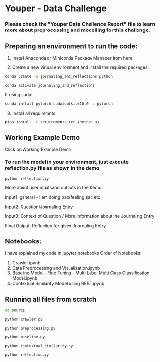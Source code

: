 # Youper - Data Challenge

### Please check the "Youper Data Challence Report" file to learn more about preprocessing and modelling for this challenge.

## Preparing an environment to run the code:

1. Install Anaconda or Miniconda Package Manager from [here](anaconda.com/products/individual)

2. Create a new virtual environment and install the required packages:
```bash
conda create -n journaling_and_reflections python
```
```bash
conda activate journaling_and_reflections
```
If using cuda:
```bash
conda install pytorch cudatoolkit=10.0 -c pytorch
```
3. Install all requiremnts
```bash
pip3 install -r requirements.txt (Python 3)
```
## Working Example Demo 

Click on [Working Example Demo](https://drive.google.com/file/d/1u4ZLaujaEDgyhdMd7_HXaytn7WFjjQHE/view?usp=sharing)

### To run the model in your environment, just execute reflection.py file as shown in the demo
```bash
python reflection.py
```
More about user inputsand outputs in the Demo:

Input1: general - I am doing bad/feeling sad etc.

Input2: Question/Journaling Entry

Input3: Context of Question / More information about the Journaling Entry

Final Output: Reflection for given Journaling Entry

## Notebooks:

I have explained my code in jupyter notebooks
Order of Notebooks:
1. Crawler.ipynb
2. Data Preprocessing and Visualization.ipynb
3. Baseline Model - Fine Tuning - Multi Label Multi Class Classification Model.ipynb
4. Contextual Similarity Model using BERT.ipynb

## Running all files from scratch
```bash
cd source
```
```bash
python crawler.py
```
```bash
python preprocessing.py
```
```bash
python baseline.py
```
```bash
python contextual_similarity.py
```
```bash
python reflection.py
```
